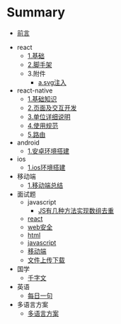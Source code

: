 <!--
 * @Author: hf
 * @Date: 2020-10-21 14:12:43
 * @LastEditTime: 2021-12-02 15:44:22
 * @LastEditors: hf
-->
# Summary

* [前言](README.md)
<!-- * [gitbook使用手册](gitbook/使用手册.md) -->
<!-- * [markdown使用手册](markdown/markdown使用手册.md) -->
<!-- * [git使用手册](git/git.md) -->
* react
  * [1.基础](react/基础.md)
  * [2.脚手架](react/脚手架.md)
  * 3.附件
    * [a.svg注入](react/libs/svg注入.md)
  <!-- * [4.react的性能优化] -->
  <!-- * [5.组件单元测试] -->
  <!-- * [6.自定义hook封装] -->
* react-native
  * [1.基础知识](./reactNative/基础知识.md)
  * [2.页面及交互开发](./reactNative/页面以及交互开发.md)
  * [3.单位详细说明](./reactNative/单位详细说明.md)
  * [4.使用规范](./reactNative/使用规范.md)
  * [5.路由](./reactNative/navigation.md)
* android
  * [1.安卓环境搭建](./android/安卓环境搭建.md)
* ios
  * [1.ios环境搭建](./ios/ios环境搭建.md)
* 移动端
  * [1.移动端总结](./mobile/mobile.md)
* 面试题
  * javascript
    * [JS有几种方法实现数组去重](./interview/javascript/JS有几种方法实现数组去重.md)
  * [react](./interview/react.md)
  * [web安全](./interview/web安全.md)
  * [html](./interview/html.md)
  * [javascript](./interview/javascript.md)
  * [移动端](./interview/移动端.md)
  * [文件上传下载](./interview/文件上传下载.md)
* 国学
  * [千字文](./Chinese/千字文.md)
* 英语
  * [每日一句](./English/每日一句.md)
* 多语言方案
  * [多语言方案](./多语言方案/lang.md)


